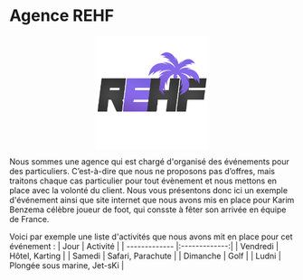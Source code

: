 # Agence REHF
<p align="center">
<img align="center" src="favicon2.png" alt="logo" width="200"/>
</p>

Nous sommes une agence qui est chargé d'organisé des événements pour des particuliers. C’est-à-dire que nous ne proposons pas d’offres, mais traitons chaque cas particulier pour
tout évènement et nous mettons en place avec la volonté du client. Nous vous présentons donc ici un exemple d'événement ainsi que site internet que nous avons mis en place pour Karim  Benzema célèbre joueur de foot, qui consste à fêter son arrivée en équipe de France.

Voici par exemple une liste d'activités que nous avons mit en place pour cet événement :
| Jour        | Activité          | 
| ------------- |:-------------:| 
| Vendredi    | Hôtel, Karting | 
| Samedi     | Safari, Parachute     | 
| Dimanche | Golf      | 
| Ludni     | Plongée sous marine, Jet-sKi |


